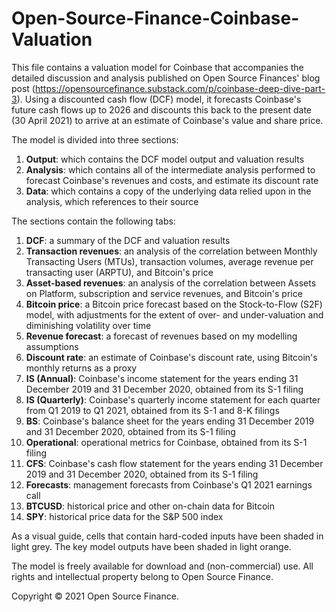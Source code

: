 # Open-Source-Finance-Coinbase-Valuation

This file contains a valuation model for Coinbase that accompanies the detailed discussion and analysis published on Open Source Finances' blog post (https://opensourcefinance.substack.com/p/coinbase-deep-dive-part-3). Using a discounted cash flow (DCF) model, it forecasts Coinbase's future cash flows up to 2026 and discounts this back to the present date (30 April 2021) to arrive at an estimate of Coinbase's value and share price.

The model is divided into three sections:
 1. **Output**: which contains the DCF model output and valuation results
 2. **Analysis**: which contains all of the intermediate analysis performed to forecast Coinbase's revenues and costs, and estimate its discount rate
 3. **Data**: which contains a copy of the underlying data relied upon in the analysis, which references to their source

The sections contain the following tabs:
 1. **DCF**: a summary of the DCF and valuation results
 2. **Transaction revenues**: an analysis of the correlation between Monthly Transacting Users (MTUs), transaction volumes, average revenue per transacting user (ARPTU), and Bitcoin's price
 3. **Asset-based revenues**: an analysis of the correlation between Assets on Platform, subscription and service revenues, and Bitcoin's price
 4. **Bitcoin price**: a Bitcoin price forecast based on the Stock-to-Flow (S2F) model, with adjustments for the extent of over- and under-valuation and diminishing volatility over time
 5. **Revenue forecast**: a forecast of revenues based on my modelling assumptions
 6. **Discount rate**: an estimate of Coinbase's discount rate, using Bitcoin's monthly returns as a proxy
 7. **IS (Annual)**: Coinbase's income statement for the years ending 31 December 2019 and 31 December 2020, obtained from its S-1 filing
 8. **IS (Quarterly)**: Coinbase's quarterly income statement for each quarter from Q1 2019 to Q1 2021, obtained from its S-1 and 8-K filings
 9. **BS**: Coinbase's balance sheet for the years ending 31 December 2019 and 31 December 2020, obtained from its S-1 filing
 10. **Operational**: operational metrics for Coinbase, obtained from its S-1 filing
 11. **CFS**: Coinbase's cash flow statement for the years ending 31 December 2019 and 31 December 2020, obtained from its S-1 filing
 12. **Forecasts**: management forecasts from Coinbase's Q1 2021 earnings call
 13. **BTCUSD**: historical price and other on-chain data for Bitcoin
 14. **SPY**: historical price data for the S&P 500 index

As a visual guide, cells that contain hard-coded inputs have been shaded in light grey. The key model outputs have been shaded in light orange.

The model is freely available for download and (non-commercial) use. All rights and intellectual property belong to Open Source Finance. 

Copyright © 2021 Open Source Finance.
